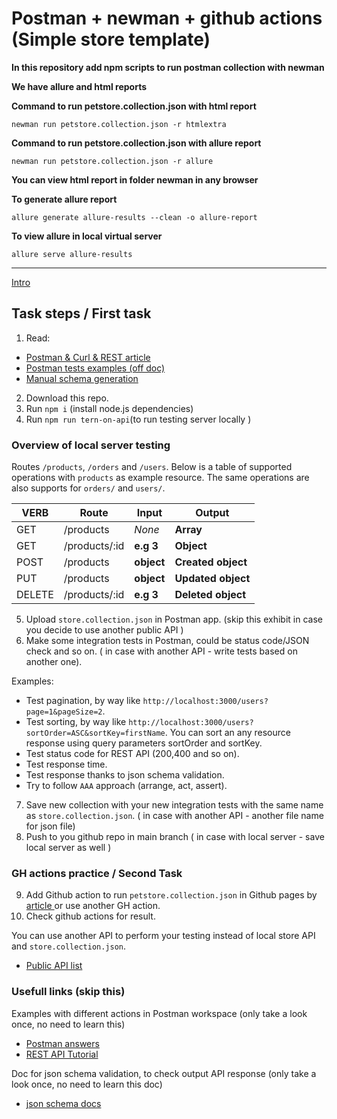 # Postman + newman + github actions (Simple store template)

**In this repository add npm scripts to run postman collection with newman**

**We have allure and html reports**

**Command to run petstore.collection.json with html report**
```console
newman run petstore.collection.json -r htmlextra
```
**Command to run petstore.collection.json with allure report**
```console
newman run petstore.collection.json -r allure
```
**You can view html report in folder newman in any browser**

**To generate allure report**
```console
allure generate allure-results --clean -o allure-report
```
**To view allure in local virtual server**
```console
allure serve allure-results
```
***
<a href="https://drive.google.com/file/d/1LQ1uG7Tt70Jubuk5loS4dMSk-1AJ5jzz/view?usp=sharing" /> Intro </a>

## Task steps / First task
1. Read: 
- <a href="https://svitla.com/blog/testing-rest-api-with-postman-and-curl"> Postman & Curl & REST article </a> 
- <a href="https://learning.postman.com/docs/writing-scripts/script-references/test-examples/">Postman tests examples (off doc)</a>
- <a href="https://drive.google.com/file/d/1ftlfK91TXTS9GH7ufEXsGujop_LpC5ef/view?usp=sharing" /> Manual schema generation </a>
2. Download this repo.
3. Run `npm i` (install node.js dependencies)
4. Run `npm run tern-on-api`(to run testing server locally )

### Overview of local server testing
Routes `/products`, `/orders` and `/users`. Below is a table of supported operations with `products` as example resource. The same operations are also supports for `orders/` and `users/`.

| VERB     |Route          | Input      | Output             |
|----------|---------------|------------|--------------------|
| GET      | /products     | *None*     | **Array**          |
| GET      | /products/:id |  **e.g 3** | **Object**         |
| POST     | /products     | **object** | **Created object** |
| PUT      | /products     | **object** | **Updated object** |
| DELETE   | /products/:id | **e.g 3**  | **Deleted object** |


5. Upload `store.collection.json` in Postman app. (skip this exhibit in case you decide to use another public API ) 
6. Make some integration tests in Postman, could be status code/JSON check and so on. ( in case with another API - write tests based on another one).

Examples:
- Test pagination, by way like `http://localhost:3000/users?page=1&pageSize=2`. 
- Test sorting, by way like `http://localhost:3000/users?sortOrder=ASC&sortKey=firstName`. You can sort an any resource response using query parameters sortOrder and sortKey.
-  Test status code for REST API (200,400 and so on).
-  Test response time.
-  Test response thanks to json schema validation.
-  Try to follow `AAA` approach (arrange, act, assert).

7. Save new collection with your new integration tests with the same name as `store.collection.json`. ( in case with another API - another file name for json file)
8. Push to you github repo in main branch ( in case with local server - save local server as well )

###  GH actions practice / Second Task
9. Add Github action to run `petstore.collection.json` in Github pages by <a href="https://www.linkedin.com/pulse/running-postman-collections-via-github-action-nirmala-jayasanka"> article </a> or use another GH action.
10. Check github actions for result.


You can use another API to perform  your testing instead of local store API and `store.collection.json`. 
- <a href="https://github.com/public-apis/public-apis"> Public API list </a>

### Usefull links (skip this)
Examples with different actions in Postman workspace (only take a look once, no need to learn this) 
- <a href="https://www.postman.com/postman/workspace/postman-answers"> Postman answers </a>
- <a href="https://restfulapi.net"> REST API Tutorial </a>

Doc for json schema validation, to check output API response (only take a look once, no need to learn this doc) 
- <a href="https://json-schema.org"> json schema docs </a>
